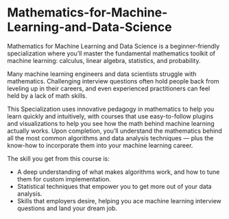 # Mathematics-for-Machine-Learning-and-Data-Science

Mathematics for Machine Learning and Data Science is a beginner-friendly specialization where you’ll master the fundamental mathematics toolkit of machine learning: calculus, linear algebra, statistics, and probability.

Many machine learning engineers and data scientists struggle with mathematics. Challenging interview questions often hold people back from leveling up in their careers, and even experienced practitioners can feel held by a lack of math skills.

This Specialization uses innovative pedagogy in mathematics to help you learn quickly and intuitively, with courses that use easy-to-follow plugins and visualizations to help you see how the math behind machine learning actually works. Upon completion, you’ll understand the mathematics behind all the most common algorithms and data analysis techniques — plus the know-how to incorporate them into your machine learning career.

The skill you get from this course is:
- A deep understanding of what makes algorithms work, and how to tune them for custom implementation.
- Statistical techniques that empower you to get more out of your data analysis.
- Skills that employers desire, helping you ace machine learning interview questions and land your dream job.
